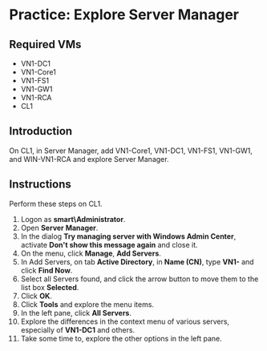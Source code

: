 # Practice: Explore Server Manager

## Required VMs

* VN1-DC1
* VN1-Core1
* VN1-FS1
* VN1-GW1
* VN1-RCA
* CL1

## Introduction

On CL1, in Server Manager, add VN1-Core1, VN1-DC1, VN1-FS1, VN1-GW1, and WIN-VN1-RCA and explore Server Manager.

## Instructions

Perform these steps on CL1.

1. Logon as **smart\Administrator**.
1. Open **Server Manager**.
1. In the dialog **Try managing server with Windows Admin Center**, activate **Don't show this message again** and close it.
1. On the menu, click **Manage**, **Add Servers**.
1. In Add Servers, on tab **Active Directory**, in **Name (CN)**, type **VN1-** and click **Find Now**.
1. Select all Servers found, and click the arrow button to move them to the list box **Selected**.
1. Click **OK**.
1. Click **Tools** and explore the menu items.
1. In the left pane, click **All Servers**.
1. Explore the differences in the context menu of various servers, especially of **VN1-DC1** and others.
1. Take some time to, explore the other options in the left pane.
